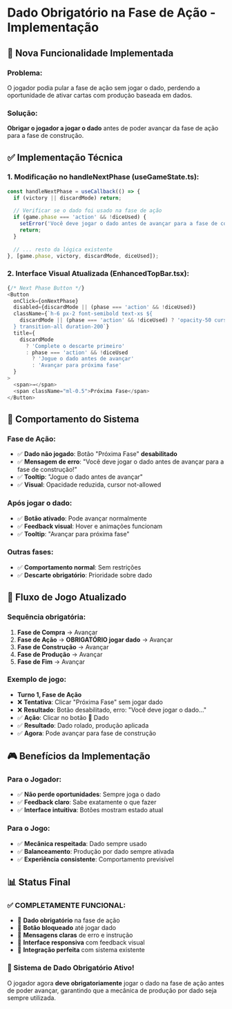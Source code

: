 # Dado Obrigatório na Fase de Ação - Implementação

## 🎲 **Nova Funcionalidade Implementada**

### **Problema:**
O jogador podia pular a fase de ação sem jogar o dado, perdendo a oportunidade de ativar cartas com produção baseada em dados.

### **Solução:**
**Obrigar o jogador a jogar o dado** antes de poder avançar da fase de ação para a fase de construção.

## ✅ **Implementação Técnica**

### **1. Modificação no handleNextPhase (useGameState.ts):**

```typescript
const handleNextPhase = useCallback(() => {
  if (victory || discardMode) return;
  
  // Verificar se o dado foi usado na fase de ação
  if (game.phase === 'action' && !diceUsed) {
    setError('Você deve jogar o dado antes de avançar para a fase de construção!');
    return;
  }
  
  // ... resto da lógica existente
}, [game.phase, victory, discardMode, diceUsed]);
```

### **2. Interface Visual Atualizada (EnhancedTopBar.tsx):**

```typescript
{/* Next Phase Button */}
<Button
  onClick={onNextPhase}
  disabled={discardMode || (phase === 'action' && !diceUsed)}
  className={`h-6 px-2 font-semibold text-xs ${
    discardMode || (phase === 'action' && !diceUsed) ? 'opacity-50 cursor-not-allowed' : 'hover:scale-105'
  } transition-all duration-200`}
  title={
    discardMode 
      ? 'Complete o descarte primeiro' 
      : phase === 'action' && !diceUsed
        ? 'Jogue o dado antes de avançar'
        : 'Avançar para próxima fase'
  }
>
  <span>→</span>
  <span className="ml-0.5">Próxima Fase</span>
</Button>
```

## 🎯 **Comportamento do Sistema**

### **Fase de Ação:**
- ✅ **Dado não jogado**: Botão "Próxima Fase" **desabilitado**
- ✅ **Mensagem de erro**: "Você deve jogar o dado antes de avançar para a fase de construção!"
- ✅ **Tooltip**: "Jogue o dado antes de avançar"
- ✅ **Visual**: Opacidade reduzida, cursor not-allowed

### **Após jogar o dado:**
- ✅ **Botão ativado**: Pode avançar normalmente
- ✅ **Feedback visual**: Hover e animações funcionam
- ✅ **Tooltip**: "Avançar para próxima fase"

### **Outras fases:**
- ✅ **Comportamento normal**: Sem restrições
- ✅ **Descarte obrigatório**: Prioridade sobre dado

## 🔄 **Fluxo de Jogo Atualizado**

### **Sequência obrigatória:**
1. **Fase de Compra** → Avançar
2. **Fase de Ação** → **OBRIGATÓRIO jogar dado** → Avançar
3. **Fase de Construção** → Avançar
4. **Fase de Produção** → Avançar
5. **Fase de Fim** → Avançar

### **Exemplo de jogo:**
- **Turno 1, Fase de Ação**
- ❌ **Tentativa**: Clicar "Próxima Fase" sem jogar dado
- ❌ **Resultado**: Botão desabilitado, erro: "Você deve jogar o dado..."
- ✅ **Ação**: Clicar no botão 🎲 Dado
- ✅ **Resultado**: Dado rolado, produção aplicada
- ✅ **Agora**: Pode avançar para fase de construção

## 🎮 **Benefícios da Implementação**

### **Para o Jogador:**
- ✅ **Não perde oportunidades**: Sempre joga o dado
- ✅ **Feedback claro**: Sabe exatamente o que fazer
- ✅ **Interface intuitiva**: Botões mostram estado atual

### **Para o Jogo:**
- ✅ **Mecânica respeitada**: Dado sempre usado
- ✅ **Balanceamento**: Produção por dado sempre ativada
- ✅ **Experiência consistente**: Comportamento previsível

## 📊 **Status Final**

### **✅ COMPLETAMENTE FUNCIONAL:**
- 🎲 **Dado obrigatório** na fase de ação
- 🚫 **Botão bloqueado** até jogar dado
- 💬 **Mensagens claras** de erro e instrução
- 🎨 **Interface responsiva** com feedback visual
- 🔄 **Integração perfeita** com sistema existente

### **🎉 Sistema de Dado Obrigatório Ativo!**

O jogador agora **deve obrigatoriamente** jogar o dado na fase de ação antes de poder avançar, garantindo que a mecânica de produção por dado seja sempre utilizada. 